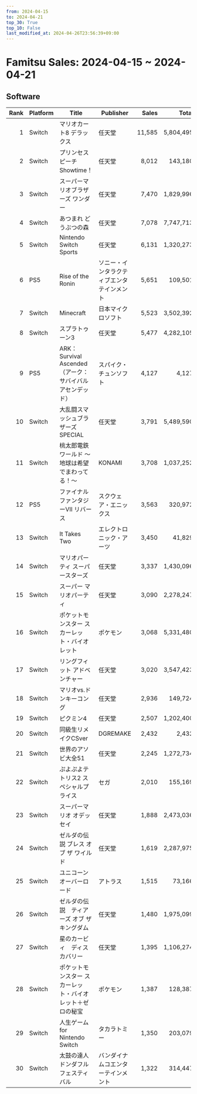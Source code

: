 ```yaml
---
from: 2024-04-15
to: 2024-04-21
top_30: True
top_10: False
last_modified_at: 2024-04-26T23:56:39+09:00
---
```

# Famitsu Sales: 2024-04-15 ~ 2024-04-21
## Software
| Rank | Platform | Title | Publisher | Sales | Total | Rate | New |
| -: | -- | -- | -- | -: | -: | -: | -- |
| 1 | Switch | マリオカート8 デラックス | 任天堂 | 11,585 | 5,804,495 | 20% |  |
| 2 | Switch | プリンセスピーチ Showtime！ | 任天堂 | 8,012 | 143,180 | 40% |  |
| 3 | Switch | スーパーマリオブラザーズ ワンダー | 任天堂 | 7,470 | 1,829,996 | 20% |  |
| 4 | Switch | あつまれ どうぶつの森 | 任天堂 | 7,078 | 7,747,713 | 20% |  |
| 5 | Switch | Nintendo Switch Sports | 任天堂 | 6,131 | 1,320,273 | 20% |  |
| 6 | PS5 | Rise of the Ronin | ソニー・インタラクティブエンタテインメント | 5,651 | 109,501 | 20% |  |
| 7 | Switch | Minecraft | 日本マイクロソフト | 5,523 | 3,502,392 | 20% |  |
| 8 | Switch | スプラトゥーン3 | 任天堂 | 5,477 | 4,282,105 | 20% |  |
| 9 | PS5 | ARK： Survival Ascended（アーク：サバイバル アセンデッド） | スパイク・チュンソフト | 4,127 | 4,127 | 80% | **New** |
| 10 | Switch | 大乱闘スマッシュブラザーズ SPECIAL | 任天堂 | 3,791 | 5,489,590 | 20% |  |
| 11 | Switch | 桃太郎電鉄ワールド 〜地球は希望でまわってる！〜 | KONAMI | 3,708 | 1,037,252 | 20% |  |
| 12 | PS5 | ファイナルファンタジーVII リバース | スクウェア・エニックス | 3,563 | 320,972 | 20% |  |
| 13 | Switch | It Takes Two | エレクトロニック・アーツ | 3,450 | 41,829 | 20% |  |
| 14 | Switch | マリオパーティ スーパースターズ | 任天堂 | 3,337 | 1,430,096 | 20% |  |
| 15 | Switch | スーパー マリオパーティ | 任天堂 | 3,090 | 2,278,247 | 20% |  |
| 16 | Switch | ポケットモンスター スカーレット・バイオレット | ポケモン | 3,068 | 5,331,480 | 20% |  |
| 17 | Switch | リングフィット アドベンチャー | 任天堂 | 3,020 | 3,547,423 | 20% |  |
| 18 | Switch | マリオvs.ドンキーコング | 任天堂 | 2,936 | 149,724 | 20% |  |
| 19 | Switch | ピクミン4 | 任天堂 | 2,507 | 1,202,400 | 20% |  |
| 20 | Switch | 同級生リメイクCSver | DGREMAKE | 2,432 | 2,432 | 40% | **New** |
| 21 | Switch | 世界のアソビ大全51 | 任天堂 | 2,245 | 1,272,734 | 20% |  |
| 22 | Switch | ぷよぷよテトリス2 スペシャルプライス | セガ | 2,010 | 155,169 | 20% |  |
| 23 | Switch | スーパーマリオ オデッセイ | 任天堂 | 1,888 | 2,473,036 | 20% |  |
| 24 | Switch | ゼルダの伝説 ブレス オブ ザ ワイルド | 任天堂 | 1,619 | 2,287,975 | 20% |  |
| 25 | Switch | ユニコーンオーバーロード | アトラス | 1,515 | 73,166 | 20% |  |
| 26 | Switch | ゼルダの伝説　ティアーズ オブ ザ キングダム | 任天堂 | 1,480 | 1,975,099 | 20% |  |
| 27 | Switch | 星のカービィ　ディスカバリー | 任天堂 | 1,395 | 1,106,274 | 20% |  |
| 28 | Switch | ポケットモンスター スカーレット・バイオレット＋ゼロの秘宝 | ポケモン | 1,387 | 128,387 | 20% |  |
| 29 | Switch | 人生ゲーム for Nintendo Switch | タカラトミー | 1,350 | 203,079 | 20% |  |
| 30 | Switch | 太鼓の達人 ドンダフルフェスティバル | バンダイナムコエンターテインメント | 1,322 | 314,447 | 20% |  |